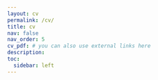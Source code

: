 ```yaml
---
layout: cv
permalink: /cv/
title: cv
nav: false
nav_order: 5
cv_pdf: # you can also use external links here
description: 
toc:
  sidebar: left
---
```

